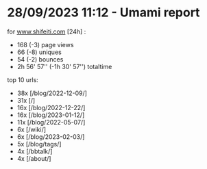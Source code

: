 # 28/09/2023 11:12 - Umami report
for www.shifeiti.com [24h] :

 - 168 (-3) page views
 - 66 (-8) uniques
 - 54 (-2) bounces
 - 2h 56' 57'' (-1h 30' 57'') totaltime


top 10 urls:
 - 38x [/blog/2022-12-09/]
 - 31x [/]
 - 16x [/blog/2022-12-22/]
 - 16x [/blog/2023-01-12/]
 - 11x [/blog/2022-05-07/]
 - 6x [/wiki/]
 - 6x [/blog/2023-02-03/]
 - 5x [/blog/tags/]
 - 4x [/bbtalk/]
 - 4x [/about/]


